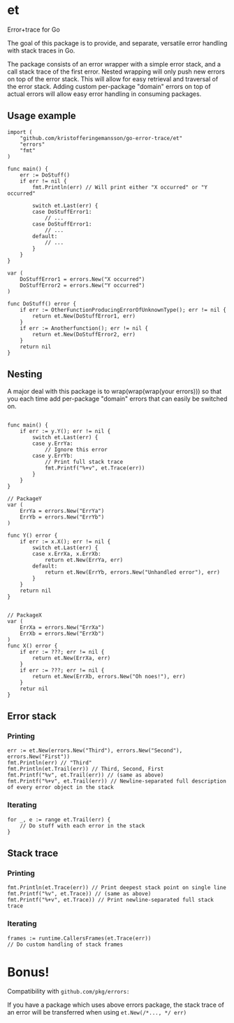 # et
Error+trace for Go

The goal of this package is to provide, and separate, versatile error handling with stack traces in Go.

The package consists of an error wrapper with a simple error stack, and a call stack trace of the first error.
Nested wrapping will only push new errors on top of the error stack. This will allow for easy retrieval and traversal of the error stack.
Adding custom per-package "domain" errors on top of actual errors will allow easy error handling in consuming packages.

## Usage example

```
import (
	"github.com/kristofferingemansson/go-error-trace/et"
	"errors"
	"fmt"
)

func main() {
	err := DoStuff()
	if err != nil {
		fmt.Println(err) // Will print either "X occurred" or "Y occurred"
		
		switch et.Last(err) {
		case DoStuffError1:
			// ...
		case DoStuffError1:
			// ...
		default:
			// ...
		}
	}
}

var (
	DoStuffError1 = errors.New("X occurred")
	DoStuffError2 = errors.New("Y occurred")
)

func DoStuff() error {
	if err := OtherFunctionProducingErrorOfUnknownType(); err != nil {
		return et.New(DoStuffError1, err)
	}
	if err := Anotherfunction(); err != nil {
		return et.New(DoStuffError2, err)
	}
	return nil
}
```

## Nesting

A major deal with this package is to wrap(wrap(wrap(your errors))) so that you each time add per-package "domain" errors that can easily be switched on.

```

func main() {
	if err := y.Y(); err != nil {
		switch et.Last(err) {
		case y.ErrYa:
			// Ignore this error
		case y.ErrYb:
			// Print full stack trace
			fmt.Printf("%+v", et.Trace(err))
		}
	}
}

// PackageY
var (
	ErrYa = errors.New("ErrYa")
	ErrYb = errors.New("ErrYb")
)

func Y() error {
	if err := x.X(); err != nil {
		switch et.Last(err) {
		case x.ErrXa, x.ErrXb:
			return et.New(ErrYa, err)
		default:
			return et.New(ErrYb, errors.New("Unhandled error"), err)
		}
	}
	return nil
}


// PackageX
var (
	ErrXa = errors.New("ErrXa")
	ErrXb = errors.New("ErrXb")
)
func X() error {
	if err := ???; err != nil {
		return et.New(ErrXa, err)
	}
	if err := ???; err != nil {
		return et.New(ErrXb, errors.New("Oh noes!"), err)
	}
	retur nil
}
```

## Error stack
### Printing
```
err := et.New(errors.New("Third"), errors.New("Second"), errors.New("First"))
fmt.Println(err) // "Third"
fmt.Println(et.Trail(err)) // Third, Second, First
fmt.Printf("%v", et.Trail(err)) // (same as above)
fmt.Printf("%+v", et.Trail(err)) // Newline-separated full description of every error object in the stack
```
### Iterating
```
for _, e := range et.Trail(err) {
	// Do stuff with each error in the stack
}
```

## Stack trace
### Printing
```
fmt.Println(et.Trace(err)) // Print deepest stack point on single line
fmt.Printf("%v", et.Trace)) // (same as above)
fmt.Printf("%+v", et.Trace)) // Print newline-separated full stack trace
```
### Iterating
```
frames := runtime.CallersFrames(et.Trace(err))
// Do custom handling of stack frames
```

# Bonus!
Compatibility with `github.com/pkg/errors:`

If you have a package which uses above errors package, the stack trace of an error will be transferred when using `et.New(/*..., */ err)`


